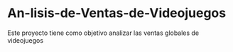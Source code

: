 # An-lisis-de-Ventas-de-Videojuegos
Este proyecto tiene como objetivo analizar las ventas globales de videojuegos
